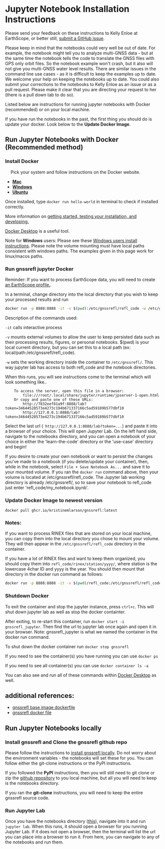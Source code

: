 # Jupyter Notebook Installation Instructions

Please send your feedback on these instructions to Kelly Enloe at EarthScope, or 
better still, [submit a GitHub issue](https://github.com/kristinemlarson/gnssrefl/blob/master/.github/ISSUE_TEMPLATE/bug_report.md).

Please keep in mind that the notebooks could very well be out of date. For example, the notebook might
tell you to analyze multi-GNSS data - but at the same time the notebook tells the code 
to translate the GNSS files with GPS only orbit files. So the notebook example won't crash, but it also will not give
you multi-GNSS water level results. There are similar issues in the command line use cases - as it is difficult
to keep the examples up to date. We welcome your help on keeping the notebooks up to date. You could also 
submit your corrections to the notebooks to Kelly Enloe as an issue or as a pull request.  Please make it clear 
that you are directing your request to her (there is a pull down tab to do so).

Listed below are instructions for running jupyter notebooks with Docker (recommended) or on your local machine.

If you have run the notebooks in the past, the first thing you should do is update your docker. Look below to the **Update 
Docker Image**.

## Run Jupyter Notebooks with Docker (Recommended method)
### Install Docker
&ensp;&ensp; Pick your system and follow instructions on the Docker website. 
* [**Mac**](https://docs.docker.com/docker-for-mac/install/) 
* [**Windows**](https://docs.docker.com/docker-for-windows/install/)
* [**Ubuntu**](https://docs.docker.com/install/linux/docker-ce/ubuntu/) 

Once installed, type `docker run hello-world` in terminal to check if installed correctly.

More information on [getting started, testing your installation, and developing.](https://docs.docker.com/get-started/) 

[Docker Desktop](https://www.docker.com/products/docker-desktop) is a useful tool.

Note for **Windows** users: Please see these [Windows users install instructions](https://gnssrefl.readthedocs.io/en/latest/pages/docker_cl_instructions.html#for-windows-users).
Please note the volume mounting must have local paths consistent with windows paths. The examples given in this page work for linux/macos paths.


### Run gnssrefl jupyter Docker

Reminder: If you want to process EarthScope data, you will need to create [an EarthScope profile.](https://data.unavco.org/user/profile/info).

In a terminal, change directory into the local directory that you wish to keep your processed results and run

```bash
docker run -p 8888:8888 -it -v $(pwd):/etc/gnssrefl/refl_code -w /etc/gnssrefl/ --name gnssrefl_jupyter ghcr.io/kristinemlarson/gnssrefl:latest jupyter lab --allow-root --port=8888 --ip=0.0.0.0
```

Description of the commands used:  

`-it` calls interactive process

`-v` mounts external volumes to allow the user to keep persisted data such as their processing results, figures, or personal notebooks. $(pwd) is your local current directory, but you can set this to a local path (ex: local/path:/etc/gnssrefl/refl_code).

`-w` sets the working directory inside the container to `/etc/gnssrefl/`. This way jupyter lab has access to both refl_code and the notebook directories.

When this runs, you will see instructions come to the terminal which will look something like..
```
    To access the server, open this file in a browser:
        file:///root/.local/share/jupyter/runtime/jpserver-1-open.html
    Or copy and paste one of these URLs:
        http://7832eef81a9f:8888/lab?token=34644528573e4273c194b671337166c5ad59189b577dbf10
        http://127.0.0.1:8888/lab?token=34644528573e4273c194b671337166c5ad59189b577dbf10
```
Select the last url (` http://127.0.0.1:8888/lab?token=...`) and paste it into a browser of your choice. This will open Jupyter Lab. On the left hand side, navigate to the notebooks directory, and you can open a notebook of your choice in either the 'learn-the-code' directory or the 'use-case' directory and begin! 

If you desire to create your own notebook or want to persist the changes you've made to a notebook (if you delete/update your container), then, while in the notebook, select `File + Save Notebook As...` and save it to your mounted volume. If you ran the `docker run` command above, then your volume is located at /etc/gnssrefl/refl_code. The Jupyter lab working directory is already /etc/gnssrefl/, so to save your notebook to refl_code just enter 'refl_code/my_notebook.ipynb'.

### Update Docker Image to newest version <a name="Update Docker"></a>

`docker pull ghcr.io/kristinemlarson/gnssrefl:latest`

### Notes:

If you want to process RINEX files that are stored on your local machine, you can copy them into the local directory you chose to mount your volume.
They will then appear in the `/etc/gnssrefl/refl_code` directory in the container.  

If you have a lot of RINEX files and want to keep them organized, you should copy them 
into `refl_code/rinex/station/yyyy/`, where station is the lowercase 4char ID and yyyy is the year. 
You should then mount that directory in the docker run command as follows: 

```bash
docker run -p 8888:8888 -it -v $(pwd)/refl_code:/etc/gnssrefl/refl_code/ -v $(pwd)/refl_code/rinex/station/yyyy:/etc/gnssrefl/refl_code/rinex/station/yyyy/ --name gnssrefl_jupyter ghcr.io/kristinemlarson/gnssrefl:latest jupyter lab --allow-root --port=8888 --ip=0.0.0.0 
```

### Shutdown Docker <a name="Shutdown"></a>
To exit the container and stop the jupyter instance, press `ctrl+c`. This will shut down jupyter lab as well as stop the docker containter.

After exiting, to re-start this container, run `docker start -i gnssrefl_jupyter`. Then find the url to jupyter lab once again and open it in your browser. Note: gnssrefl_jupyter is what we named the container in the docker run command.

To shut down the docker container run `docker stop gnssrefl`

If you need to see the container(s) you have running you can use `docker ps`

If you need to see all container(s) you can use `docker container ls -a`

You can also see and run all of these commands within [Docker Desktop](https://www.docker.com/products/docker-desktop) as well.


## additional references:
* [gnssrefl base image dockerfile](https://gitlab.com/gnss_reflectometry/gnssrefl_docker_base_img/-/blob/master/Dockerfile)
* [gnssrefl docker file](https://github.com/kristinemlarson/gnssrefl/blob/master/Dockerfile)


## Run Jupyter Notebooks locally

### Install gnssrefl and Clone the gnssrefl github repo
 Please follow the instructions to [install gnssrefl locally](https://gnssrefl.readthedocs.io/en/latest/pages/README_install.html#local-python-install). 
 Do not worry about the environment variables - the notebooks will set these for you. You can follow either the git-clone instructions or the PyPI instructions.
 
  If you followed the **PyPI** instructions, then you will still need to git clone or zip the [github repository](https://github.com/kristinemlarson/gnssrefl) to you local machine, but all you will need to keep is the notebooks directory.

  If you ran the **git-clone** instructions, you will need to keep the entire gnssrefl source code.

 ### Run Jupyter Lab
 Once you have the notebooks directory ([this](https://github.com/kristinemlarson/gnssrefl/tree/master/notebooks)), navigate into it and run `jupyter lab`. When this runs, it should open a browser for you running Jupyter Lab. If it does not open a browser, then the terminal will list the url you can place into a browser to run it. From here, you can navigate to any of the notebooks and run them. 

